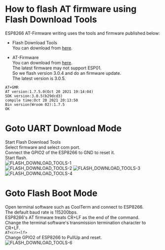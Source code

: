# How to flash AT firmware using Flash Download Tools

ESP8266 AT-Firmware writing uses the tools and firmware published below:   

- Flash Download Tools   
You can download from [here](http://www.espressif.com/en/support/download/other-tools).   

- AT-Firmware   
You can download from [here](https://github.com/espressif/ESP8266_NONOS_SDK/tags).   
The latest firmware may not support ESP01.   
So we flash version 3.0.4 and do an firmware update.   
The latest version is 3.0.5.   
```
AT+GMR
AT version:1.7.5.0(Oct 20 2021 19:14:04)
SDK version:3.0.5(b29dcd3)
compile time:Oct 20 2021 20:13:50
Bin version(Wroom 02):1.7.5
OK
```

# Goto UART Download Mode   
Start Flash Download Tools   
Select firmware and select com port.   
Connect the GPIO2 of the ESP8266 to GND to reset it.   
Start flash.   
![FLASH_DOWNLOAD_TOOLS-1](https://user-images.githubusercontent.com/6020549/233518393-50a92b0c-91ae-463e-8221-bc92657aedd7.jpg)   
![FLASH_DOWNLOAD_TOOLS-2](https://github.com/nopnop2002/Arduino-ESPAT-TCP/assets/6020549/c79f0980-5021-4846-a46a-8a6ddcea6d23)
![FLASH_DOWNLOAD_TOOLS-3](https://github.com/nopnop2002/Arduino-ESPAT-TCP/assets/6020549/6e3c7bce-96ce-4481-80c7-8f44bf51f242)
![FLASH_DOWNLOAD_TOOLS-4](https://github.com/nopnop2002/Arduino-ESPAT-TCP/assets/6020549/7a0e28ef-bbdf-4d0e-ac6b-ac96860aaae8)

# Goto Flash Boot Mode   
Open terminal software such as CoolTerm and connect to ESP8266.   
The default baud rate is 115200bps.   
ESP8266's AT firmware treats CR+LF as the end of the command.   
Change the terminal software's transmission termination character to CR+LF.   
```AT<cr><lf>```   
Change GPIO2 of ESP8266 to PullUp and reset.   
![FLASH_DOWNLOAD_TOOLS-6](https://user-images.githubusercontent.com/6020549/233526247-7dcd8f4c-f8fd-4e48-a8f3-8a142e85cb0d.jpg)
